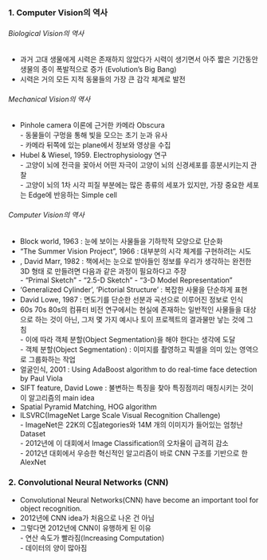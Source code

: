 ### 1. Computer Vision의 역사
###### Biological Vision의 역사
* 과거 고대 생물에게 시력은 존재하지 않았다가 시력이 생기면서 아주 짧은 기간동안 생물의 종이 폭발적으로 증가 (Evolution’s Big Bang)
* 시력은 거의 모든 지적 동물들의 가장 큰 감각 체계로 발전

###### Mechanical Vision의 역사
* Pinhole camera 이론에 근거한 카메라 Obscura  
        - 동물들이 구멍을 통해 빛을 모으는 초기 눈과 유사  
        - 카메라 뒤쪽에 있는 plane에서 정보와 영상을 수집  
* Hubel & Wiesel, 1959. Electrophysiology 연구  
        - 고양이 뇌에 전극을 꽂아서 어떤 자극이 고양이 뇌의 신경세포를 흥분시키는지 관찰  
        - 고양이 뇌의 1차 시각 피질 부분에는 많은 종류의 세포가 있지만, 가장 중요한 세포는 Edge에 반응하는 Simple cell  

###### Computer Vision의 역사
* Block world, 1963 : 눈에 보이는 사물들을 기하학적 모양으로 단순화
* “The Summer Vision Project”, 1966 : 대부분의 시각 체계를 구현하려는 시도
* <Vision>, David Marr, 1982 : 책에서는 눈으로 받아들인 정보를 우리가 생각하는 완전한 3D 형태
로 만들려면 다음과 같은 과정이 필요하다고 주장  
        - “Primal Sketch” - “2.5-D Sketch” - “3-D Model Representation”  
* ‘Generalized Cylinder’, ‘Pictorial Structure’ : 복잡한 사물을 단순하게 표현
* David Lowe, 1987 : 면도기를 단순한 선분과 곡선으로 이루어진 정보로 인식  
* 60s 70s 80s의 컴퓨터 비전 연구에서는 현실에 존재하는 일반적인 사물들을 대상으로 하는 것이 아닌, 그저 몇 가지 예시나 토이 프로젝트의 결과물만 낳는 것에 그침  
        - 이에 따라 객체 분할(Object Segmentation)을 해야 한다는 생각에 도달  
        - 객체 분할(Object Segmentation) : 이미지를 촬영하고 픽셀을 의미 있는 영역으로 그룹화하는 작업  
* 얼굴인식, 2001 : Using AdaBoost algorithm to do real-time face detection by Paul Viola
* SIFT feature, David Lowe : 불변하는 특징을 찾아 특징점끼리 매칭시키는 것이 이 알고리즘의 main idea
* Spatial Pyramid Matching, HOG algorithm
* ILSVRC(ImageNet Large Scale Visual Recognition Challenge)  
       - ImageNet은 22K의 C짐ategories와 14M 개의 이미지가 들어있는 엄청난 Dataset  
       - 2012년에 이 대회에서 Image Classification의 오차율이 급격히 감소  
       - 2012년 대회에서 우승한 혁신적인 알고리즘이 바로 CNN 구조를 기반으로 한 AlexNet  

### 2. Convolutional Neural Networks (CNN)
* Convolutional Neural Networks(CNN) have become an important tool for object recognition.
* 2012년에 CNN idea가 처음으로 나온 건 아님
* 그렇다면 2012년에 CNN이 유행하게 된 이유  
       - 연산 속도가 빨라짐(Increasing Computation)  
       - 데이터의 양이 많아짐  
